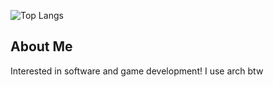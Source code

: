 ![Top Langs](https://github-readme-stats.vercel.app/api/top-langs/?username=StormLight14&theme=dark)

## About Me
Interested in software and game development!
I use arch btw
